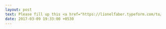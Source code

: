 ```yaml
---
layout: post
text: Please fill up this <a href="https://lionelfaber.typeform.com/to/Le7PKh">student details form</a> as soon as possible.
date: 2017-03-09 19:33:00 +0530
---
```

